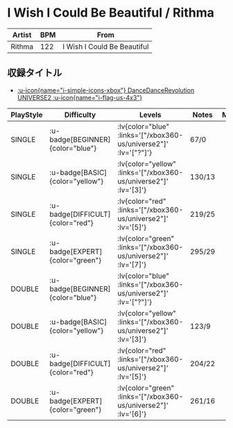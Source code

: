 # I Wish I Could Be Beautiful / Rithma

|Artist|BPM|From|
|------|---|----|
|Rithma|122|I Wish I Could Be Beautiful|

## 収録タイトル

- [ :u-icon{name="i-simple-icons-xbox"} DanceDanceRevolution UNIVERSE2 :u-icon{name="i-flag-us-4x3"} ](/xbox360-us/universe2)

|PlayStyle|Difficulty|Levels|Notes|Movie|
|---------|----------|------|-----|-----|
|SINGLE| :u-badge[BEGINNER]{color="blue"} | :lv{color="blue" :links='["/xbox360-us/universe2"]' :lv='["?"]'} |67/0||
|SINGLE| :u-badge[BASIC]{color="yellow"} | :lv{color="yellow" :links='["/xbox360-us/universe2"]' :lv='[3]'} |130/13||
|SINGLE| :u-badge[DIFFICULT]{color="red"} | :lv{color="red" :links='["/xbox360-us/universe2"]' :lv='[5]'} |219/25||
|SINGLE| :u-badge[EXPERT]{color="green"} | :lv{color="green" :links='["/xbox360-us/universe2"]' :lv='[7]'} |295/29||
|DOUBLE| :u-badge[BEGINNER]{color="blue"} | :lv{color="blue" :links='["/xbox360-us/universe2"]' :lv='["?"]'} |||
|DOUBLE| :u-badge[BASIC]{color="yellow"} | :lv{color="yellow" :links='["/xbox360-us/universe2"]' :lv='[3]'} |123/9||
|DOUBLE| :u-badge[DIFFICULT]{color="red"} | :lv{color="red" :links='["/xbox360-us/universe2"]' :lv='[5]'} |204/22||
|DOUBLE| :u-badge[EXPERT]{color="green"} | :lv{color="green" :links='["/xbox360-us/universe2"]' :lv='[6]'} |261/16||
